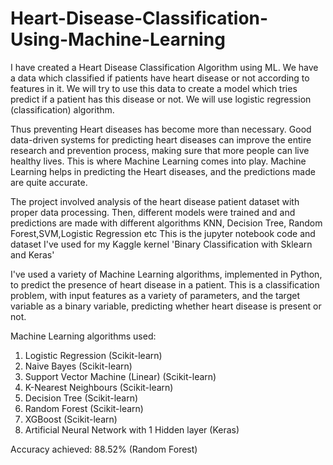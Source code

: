 # Heart-Disease-Classification-Using-Machine-Learning
I have created a Heart Disease Classification Algorithm using ML. We have a data which classified if patients have heart disease or not according to features in it. We will try to use this data to create a model which tries predict if a patient has this disease or not. We will use logistic regression (classification) algorithm.


Thus preventing Heart diseases has become more than necessary. Good data-driven systems for predicting heart diseases can improve the entire research and prevention process, making sure that more people can live healthy lives. This is where Machine Learning comes into play. Machine Learning helps in predicting the Heart diseases, and the predictions made are quite accurate.

The project involved analysis of the heart disease patient dataset with proper data processing. Then, different models were trained and and predictions are made with different algorithms KNN, Decision Tree, Random Forest,SVM,Logistic Regression etc This is the jupyter notebook code and dataset I've used for my Kaggle kernel 'Binary Classification with Sklearn and Keras'

I've used a variety of Machine Learning algorithms, implemented in Python, to predict the presence of heart disease in a patient. This is a classification problem, with input features as a variety of parameters, and the target variable as a binary variable, predicting whether heart disease is present or not.

Machine Learning algorithms used:

  1. Logistic Regression (Scikit-learn)
  2. Naive Bayes (Scikit-learn)
  3. Support Vector Machine (Linear) (Scikit-learn)
  4. K-Nearest Neighbours (Scikit-learn)
  5. Decision Tree (Scikit-learn)
  6. Random Forest (Scikit-learn)
  7. XGBoost (Scikit-learn)
  8. Artificial Neural Network with 1 Hidden layer (Keras)

Accuracy achieved: 88.52% (Random Forest)
